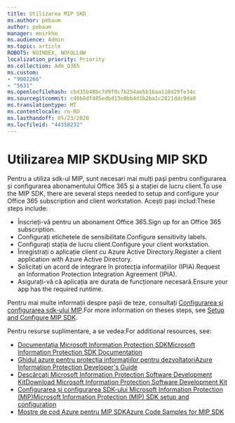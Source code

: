 ```yaml
---
title: Utilizarea MIP SKD
ms.author: pebaum
author: pebaum
manager: mnirkhe
ms.audience: Admin
ms.topic: article
ROBOTS: NOINDEX, NOFOLLOW
localization_priority: Priority
ms.collection: Adm_O365
ms.custom:
- "9002266"
- "5631"
ms.openlocfilehash: cbd35b48bc7d9f0c7b254ae5b16aa118d29fe34c
ms.sourcegitcommit: c46b8df485edbd13e8bb4d1b2ba1c2821ddc9da0
ms.translationtype: MT
ms.contentlocale: ro-RO
ms.lasthandoff: 05/23/2020
ms.locfileid: "44358232"
---
```

# <a name="using-mip-skd"></a><span data-ttu-id="c7e36-102">Utilizarea MIP SKD</span><span class="sxs-lookup"><span data-stu-id="c7e36-102">Using MIP SKD</span></span>

<span data-ttu-id="c7e36-103">Pentru a utiliza sdk-ul MIP, sunt necesari mai mulți pași pentru configurarea și configurarea abonamentului Office 365 și a stației de lucru client.</span><span class="sxs-lookup"><span data-stu-id="c7e36-103">To use the MIP SDK, there are several steps needed to setup and configure your Office 365 subscription and client workstation.</span></span> <span data-ttu-id="c7e36-104">Acești pași includ:</span><span class="sxs-lookup"><span data-stu-id="c7e36-104">These steps include:</span></span>

- <span data-ttu-id="c7e36-105">Înscrieți-vă pentru un abonament Office 365.</span><span class="sxs-lookup"><span data-stu-id="c7e36-105">Sign up for an Office 365 subscription.</span></span>
- <span data-ttu-id="c7e36-106">Configurați etichetele de sensibilitate.</span><span class="sxs-lookup"><span data-stu-id="c7e36-106">Configure sensitivity labels.</span></span>
- <span data-ttu-id="c7e36-107">Configurați stația de lucru client.</span><span class="sxs-lookup"><span data-stu-id="c7e36-107">Configure your client workstation.</span></span>
- <span data-ttu-id="c7e36-108">Înregistrați o aplicație client cu Azure Active Directory.</span><span class="sxs-lookup"><span data-stu-id="c7e36-108">Register a client application with Azure Active Directory.</span></span>
- <span data-ttu-id="c7e36-109">Solicitați un acord de integrare în protecția informațiilor (IPIA).</span><span class="sxs-lookup"><span data-stu-id="c7e36-109">Request an Information Protection Integration Agreement (IPIA).</span></span>
- <span data-ttu-id="c7e36-110">Asigurați-vă că aplicația are durata de funcționare necesară.</span><span class="sxs-lookup"><span data-stu-id="c7e36-110">Ensure your app has the required runtime.</span></span>

<span data-ttu-id="c7e36-111">Pentru mai multe informații despre pașii de teze, consultați [Configurarea și configurarea sdk-ului MIP](https://docs.microsoft.com/information-protection/develop/setup-configure-mip).</span><span class="sxs-lookup"><span data-stu-id="c7e36-111">For more information on theses steps, see [Setup and Configure MIP SDK](https://docs.microsoft.com/information-protection/develop/setup-configure-mip).</span></span>

<span data-ttu-id="c7e36-112">Pentru resurse suplimentare, a se vedea:</span><span class="sxs-lookup"><span data-stu-id="c7e36-112">For additional resources, see:</span></span>

- [<span data-ttu-id="c7e36-113">Documentația Microsoft Information Protection SDK</span><span class="sxs-lookup"><span data-stu-id="c7e36-113">Microsoft Information Protection SDK Documentation</span></span>](https://docs.microsoft.com/information-protection/develop/)
- [<span data-ttu-id="c7e36-114">Ghidul azure pentru protecția informațiilor pentru dezvoltatori</span><span class="sxs-lookup"><span data-stu-id="c7e36-114">Azure Information Protection Developer's Guide</span></span>](https://docs.microsoft.com/azure/information-protection/develop/developers-guide)
- [<span data-ttu-id="c7e36-115">Descărcați Microsoft Information Protection Software Development Kit</span><span class="sxs-lookup"><span data-stu-id="c7e36-115">Download Microsoft Information Protection Software Development Kit</span></span>](https://www.microsoft.com/download/details.aspx?id=57392)
- [<span data-ttu-id="c7e36-116">Configurarea și configurarea SDK-ului Microsoft Information Protection (MIP)</span><span class="sxs-lookup"><span data-stu-id="c7e36-116">Microsoft Information Protection (MIP) SDK setup and configuration</span></span>](https://docs.microsoft.com/information-protection/develop/setup-configure-mip)
- [<span data-ttu-id="c7e36-117">Mostre de cod Azure pentru MIP SDK</span><span class="sxs-lookup"><span data-stu-id="c7e36-117">Azure Code Samples for MIP SDK</span></span>](https://azure.microsoft.com/resources/samples/?sort=0&term=mipsdk)
